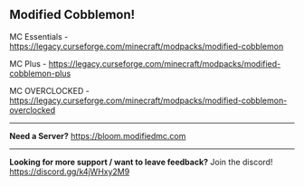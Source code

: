 ## Modified Cobblemon!

MC Essentials - https://legacy.curseforge.com/minecraft/modpacks/modified-cobblemon

MC Plus - https://legacy.curseforge.com/minecraft/modpacks/modified-cobblemon-plus

MC OVERCLOCKED - https://legacy.curseforge.com/minecraft/modpacks/modified-cobblemon-overclocked

--- 
**Need a Server?**
https://bloom.modifiedmc.com

--- 

**Looking for more support / want to leave feedback?** Join the discord!
https://discord.gg/k4jWHxy2M9
